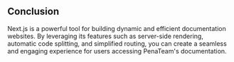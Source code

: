 
## Conclusion

Next.js is a powerful tool for building dynamic and efficient documentation websites. By leveraging its features such as server-side rendering, automatic code splitting, and simplified routing, you can create a seamless and engaging experience for users accessing PenaTeam's documentation.
